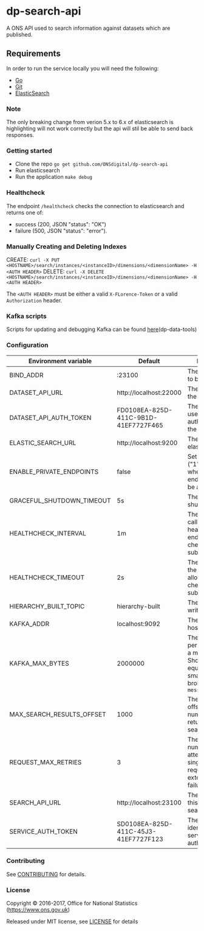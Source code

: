dp-search-api
==================

A ONS API used to search information against datasets which are published.

Requirements
-----------------
In order to run the service locally you will need the following:
- [Go](https://golang.org/doc/install)
- [Git](https://git-scm.com/downloads)
- [ElasticSearch](https://www.elastic.co/guide/en/elasticsearch/reference/5.4/index.html)

### Note
The only breaking change from verion 5.x to 6.x of elasticsearch is highlighting will
not work correctly but the api will stil be able to send back responses.

### Getting started

* Clone the repo `go get github.com/ONSdigital/dp-search-api`
* Run elasticsearch
* Run the application `make debug`

### Healthcheck

The endpoint `/healthcheck` checks the connection to elasticsearch and returns
one of:

- success (200, JSON "status": "OK")
- failure (500, JSON "status": "error").


### Manually Creating and Deleting Indexes

CREATE: `curl -X PUT <HOSTNAME>/search/instances/<instanceID>/dimensions/<dimensionName> -H <AUTH HEADER>`
DELETE: `curl -X DELETE <HOSTNAME>/search/instances/<instanceID>/dimensions/<dimensionName> -H <AUTH HEADER>`

The `<AUTH HEADER>` must be either a valid `X-FLorence-Token` or a valid `Authorization` header.

### Kafka scripts

Scripts for updating and debugging Kafka can be found [here](https://github.com/ONSdigital/dp-data-tools)(dp-data-tools)


### Configuration

| Environment variable       | Default                              | Description
| -------------------------- | -------------------------------------| -----------
| BIND_ADDR                  | :23100                               | The host and port to bind to
| DATASET_API_URL            | http://localhost:22000               | The host name for the dataset API
| DATASET_API_AUTH_TOKEN     | FD0108EA-825D-411C-9B1D-41EF7727F465 | The auth token used for authentication to the dataset API
| ELASTIC_SEARCH_URL         | http://localhost:9200                | The host name for elasticsearch
| ENABLE_PRIVATE_ENDPOINTS   | false                                | Set true ("1","t","true") when private endpoints should be accessible
| GRACEFUL_SHUTDOWN_TIMEOUT  | 5s                                   | The graceful shutdown timeout
| HEALTHCHECK_INTERVAL       | 1m                                   | The time between calling the healthcheck endpoint for check subsystems
| HEALTHCHECK_TIMEOUT        | 2s                                   | The timeout that the healthcheck allows for checked subsystems
| HIERARCHY_BUILT_TOPIC      | hierarchy-built                      | The kafka topic to write messages to
| KAFKA_ADDR                 | localhost:9092                       | The list of kafka hosts
| KAFKA_MAX_BYTES            | 2000000                              | The maximum permitted size of a message. Should be set equal to or smaller than the broker's `message.max.bytes`
| MAX_SEARCH_RESULTS_OFFSET  | 1000                                 | The maximum offset for the number of results returned by search query
| REQUEST_MAX_RETRIES        | 3                                    | The maximum number of attempts for a single http request due to external service failure
| SEARCH_API_URL             | http://localhost:23100               | The host name for this service, search API
| SERVICE_AUTH_TOKEN         | SD0108EA-825D-411C-45J3-41EF7727F123 | The token used to identify this service when authenticating


### Contributing

See [CONTRIBUTING](CONTRIBUTING.md) for details.

### License

Copyright © 2016-2017, Office for National Statistics (https://www.ons.gov.uk)

Released under MIT license, see [LICENSE](LICENSE.md) for details
